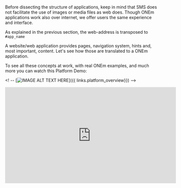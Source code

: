 Before dissecting the structure of applications, keep in mind that SMS does not facilitate the use of images or media files as web does. Though ONEm applications work also over internet, we offer users the same experience and interface.

As explained in the previous section, the web-address is transposed to `#app_name`

A website/web application provides pages, navigation system, hints and, most important, content. Let's see how those are translated to a ONEm application.

To see all these concepts at work, with real ONEm examples, and much more you can watch this Platform Demo:

<! -- [![IMAGE ALT TEXT HERE](https://i1.ytimg.com/vi/jY9i49fFJxo/hqdefault.jpg)]({{ links.platform_overview}}) -->

<div style="text-align:center;">
    <iframe width="560" height="315" src="https://www.youtube.com/embed/jY9i49fFJxo" frameborder="0" allow="accelerometer; autoplay; encrypted-media; gyroscope; picture-in-picture" allowfullscreen></iframe>
</div>
